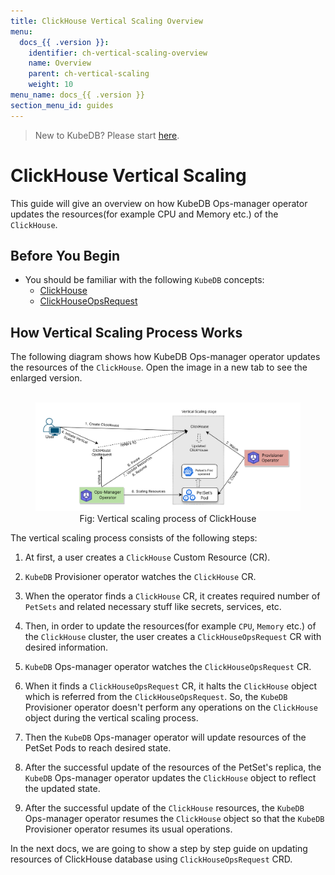 ```yaml
---
title: ClickHouse Vertical Scaling Overview
menu:
  docs_{{ .version }}:
    identifier: ch-vertical-scaling-overview
    name: Overview
    parent: ch-vertical-scaling
    weight: 10
menu_name: docs_{{ .version }}
section_menu_id: guides
---
```


> New to KubeDB? Please start [here](/docs/README.md).

# ClickHouse Vertical Scaling

This guide will give an overview on how KubeDB Ops-manager operator updates the resources(for example CPU and Memory etc.) of the `ClickHouse`.

## Before You Begin

- You should be familiar with the following `KubeDB` concepts:
    - [ClickHouse](/docs/guides/clickhouse/concepts/clickhouse.md)
    - [ClickHouseOpsRequest](/docs/guides/clickhouse/concepts/clickhouseopsrequest.md)

## How Vertical Scaling Process Works

The following diagram shows how KubeDB Ops-manager operator updates the resources of the `ClickHouse`. Open the image in a new tab to see the enlarged version.

<figure align="center">
  <img alt="Vertical scaling process of ClickHouse" src="/docs/images/day-2-operation/clickhouse/vertical-scaling.svg">
<figcaption align="center">Fig: Vertical scaling process of ClickHouse</figcaption>
</figure>

The vertical scaling process consists of the following steps:

1. At first, a user creates a `ClickHouse` Custom Resource (CR).

2. `KubeDB` Provisioner  operator watches the `ClickHouse` CR.

3. When the operator finds a `ClickHouse` CR, it creates required number of `PetSets` and related necessary stuff like secrets, services, etc.

4. Then, in order to update the resources(for example `CPU`, `Memory` etc.) of the `ClickHouse` cluster, the user creates a `ClickHouseOpsRequest` CR with desired information.

5. `KubeDB` Ops-manager operator watches the `ClickHouseOpsRequest` CR.

6. When it finds a `ClickHouseOpsRequest` CR, it halts the `ClickHouse` object which is referred from the `ClickHouseOpsRequest`. So, the `KubeDB` Provisioner  operator doesn't perform any operations on the `ClickHouse` object during the vertical scaling process.

7. Then the `KubeDB` Ops-manager operator will update resources of the PetSet Pods to reach desired state.

8. After the successful update of the resources of the PetSet's replica, the `KubeDB` Ops-manager operator updates the `ClickHouse` object to reflect the updated state.

9. After the successful update  of the `ClickHouse` resources, the `KubeDB` Ops-manager operator resumes the `ClickHouse` object so that the `KubeDB` Provisioner  operator resumes its usual operations.

In the next docs, we are going to show a step by step guide on updating resources of ClickHouse database using `ClickHouseOpsRequest` CRD.